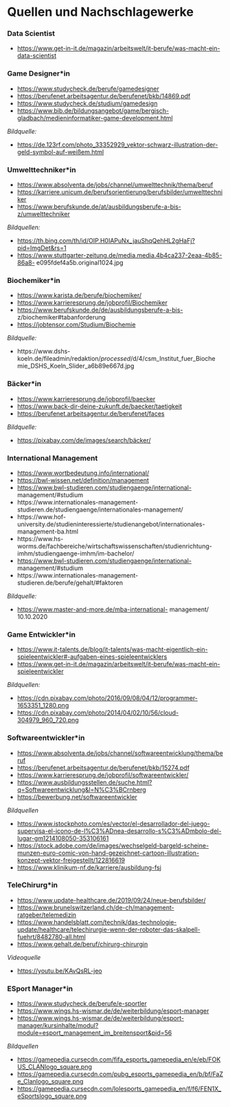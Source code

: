 # Quellen und Nachschlagewerke
### Data Scientist
- https://www.get-in-it.de/magazin/arbeitswelt/it-berufe/was-macht-ein-data-scientist

### Game Designer*in
- https://www.studycheck.de/berufe/gamedesigner
- https://berufenet.arbeitsagentur.de/berufenet/bkb/14869.pdf
- https://www.studycheck.de/studium/gamedesign
- https://www.bib.de/bildungsangebot/game/bergisch-gladbach/medieninformatiker-game-development.html

_Bildquelle:_
- https://de.123rf.com/photo_33352929_vektor-schwarz-illustration-der-geld-symbol-auf-weißem.html

### Umwelttechniker*in
- https://www.absolventa.de/jobs/channel/umwelttechnik/thema/beruf
- https://karriere.unicum.de/berufsorientierung/berufsbilder/umwelttechniker
- https://www.berufskunde.de/at/ausbildungsberufe-a-bis-z/umwelttechniker

_Bildquellen:_
- https://th.bing.com/th/id/OIP.H0IAPuNx_jauShqQehHL2gHaFj?pid=ImgDet&rs=1 
- https://www.stuttgarter-zeitung.de/media.media.4b4ca237-2eaa-4b85-86a8-
e095fdef4a5b.original1024.jpg

### Biochemiker*in
- https://www.karista.de/berufe/biochemiker/
- https://www.karrieresprung.de/jobprofil/Biochemiker
- https://www.berufskunde.de/de/ausbildungsberufe-a-bis-
z/biochemiker#tabanforderung
- https://jobtensor.com/Studium/Biochemie

_Bildquelle:_
- https://www.dshs- koeln.de/fileadmin/redaktion/_processed_/d/4/csm_Institut_fuer_Bioche mie_DSHS_Koeln_Slider_a6b89e667d.jpg

### Bäcker*in
- https://www.karrieresprung.de/jobprofil/baecker
- https://www.back-dir-deine-zukunft.de/baecker/taetigkeit
- https://berufenet.arbeitsagentur.de/berufenet/faces

_Bildquelle:_
- https://pixabay.com/de/images/search/bäcker/

### International Management
- https://www.wortbedeutung.info/international/ 
- https://bwl-wissen.net/definition/management 
- https://www.bwl-studieren.com/studiengaenge/international-
management/#studium 
- https://www.internationales-management-
studieren.de/studiengaenge/internationales-management/ 
- https://www.hof-
university.de/studieninteressierte/studienangebot/internationales-
management-ba.html 
- https://www.hs-
worms.de/fachbereiche/wirtschaftswissenschaften/studienrichtung-
imhm/studiengaenge-imhm/im-bachelor/ 
- https://www.bwl-studieren.com/studiengaenge/international-
management/#studium 
- https://www.internationales-management-
studieren.de/berufe/gehalt/#faktoren 

_Bildquelle:_
- https://www.master-and-more.de/mba-international-
management/ 10.10.2020

### Game Entwickler*in
- https://www.it-talents.de/blog/it-talents/was-macht-eigentlich-ein-spieleentwickler#-aufgaben-eines-spieleentwicklers
- https://www.get-in-it.de/magazin/arbeitswelt/it-berufe/was-macht-ein-spieleentwickler

_Bildquellen:_
- https://cdn.pixabay.com/photo/2016/09/08/04/12/programmer-1653351_1280.png
- https://cdn.pixabay.com/photo/2014/04/02/10/56/cloud-304979_960_720.png

### Softwareentwickler*in
- https://www.absolventa.de/jobs/channel/softwareentwicklung/thema/beruf
- https://berufenet.arbeitsagentur.de/berufenet/bkb/15274.pdf
- https://www.karrieresprung.de/jobprofil/softwareentwickler/
- https://www.ausbildungsstellen.de/suche.html?q=Softwareentwicklung&l=N%C3%BCrnberg
- https://bewerbung.net/softwareentwickler

_Bildquellen_
- https://www.istockphoto.com/es/vector/el-desarrollador-del-juego-supervisa-el-icono-de-l%C3%ADnea-desarrollo-s%C3%ADmbolo-del-lugar-gm1214108050-353106161
- https://stock.adobe.com/de/images/wechselgeld-bargeld-scheine-munzen-euro-comic-von-hand-gezeichnet-cartoon-illustration-konzept-vektor-freigestellt/122816619
- https://www.klinikum-nf.de/karriere/ausbildung-fsj

### TeleChirurg*in
- https://www.update-healthcare.de/2019/09/24/neue-berufsbilder/ 
- https://www.brunelswitzerland.ch/de-ch/management-ratgeber/telemedizin
- https://www.handelsblatt.com/technik/das-technologie-update/healthcare/telechirurgie-wenn-der-roboter-das-skalpell-fuehrt/8482780-all.html
- https://www.gehalt.de/beruf/chirurg-chirurgin

_Videoquelle_
- https://youtu.be/KAvQsRL-jeo

### ESport Manager*in
- https://www.studycheck.de/berufe/e-sportler
- https://www.wings.hs-wismar.de/de/weiterbildung/esport-manager
- https://www.wings.hs-wismar.de/de/weiterbildung/esport-manager/kursinhalte/modul?module=esport_management_im_breitensport&pid=56

_Bildquellen_
- https://gamepedia.cursecdn.com/fifa_esports_gamepedia_en/e/eb/FOKUS_CLANlogo_square.png
- https://gamepedia.cursecdn.com/pubg_esports_gamepedia_en/b/bf/FaZe_Clanlogo_square.png
- https://gamepedia.cursecdn.com/lolesports_gamepedia_en/f/f6/FEN1X_eSportslogo_square.png
